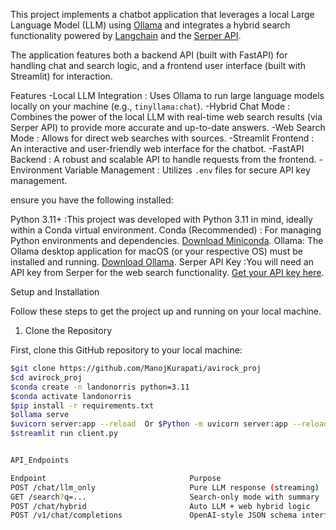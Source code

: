 This project implements a chatbot application that leverages a local Large Language Model (LLM) using [Ollama](https://ollama.com/) and integrates a hybrid search functionality powered by [Langchain](https://www.langchain.com/) and the [Serper API](https://serper.dev/).

The application features both a backend API (built with FastAPI) for handling chat and search logic, and a frontend user interface (built with Streamlit) for interaction.

Features
-Local LLM Integration : Uses Ollama to run large language models locally on your machine (e.g., `tinyllama:chat`).
-Hybrid Chat Mode : Combines the power of the local LLM with real-time web search results (via Serper API) to provide more accurate and up-to-date answers.
-Web Search Mode : Allows for direct web searches with sources.
-Streamlit Frontend : An interactive and user-friendly web interface for the chatbot.
-FastAPI Backend : A robust and scalable API to handle requests from the frontend.
-Environment Variable Management : Utilizes `.env` files for secure API key management.

ensure you have the following installed:

Python 3.11+ :This project was developed with Python 3.11 in mind, ideally within a Conda virtual environment.
Conda (Recommended) : For managing Python environments and dependencies. [Download Miniconda](https://docs.conda.io/en/latest/miniconda.html).
Ollama: The Ollama desktop application for macOS (or your respective OS) must be installed and running. [Download Ollama](https://ollama.com/).
Serper API Key :You will need an API key from Serper for the web search functionality. [Get your API key here](https://serper.dev/).


Setup and Installation

Follow these steps to get the project up and running on your local machine.

1. Clone the Repository

First, clone this GitHub repository to your local machine:

```bash
$git clone https://github.com/ManojKurapati/avirock_proj
$cd avirock_proj
$conda create -n landonorris python=3.11
$conda activate landonorris
$pip install -r requirements.txt
$ollama serve
$uvicorn server:app --reload  Or $Python -m uvicorn server:app --reload
$streamlit run client.py


API_Endpoints

Endpoint	                            Purpose
POST /chat/llm_only	                    Pure LLM response (streaming)
GET /search?q=...	                    Search-only mode with summary
POST /chat/hybrid	                    Auto LLM + web hybrid logic
POST /v1/chat/completions	            OpenAI-style JSON schema interface

